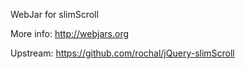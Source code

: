 WebJar for slimScroll

More info: http://webjars.org

Upstream: https://github.com/rochal/jQuery-slimScroll
